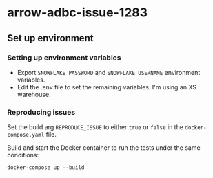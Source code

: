 # arrow-adbc-issue-1283

## Set up environment

### Setting up environment variables
- Export `SNOWFLAKE_PASSWORD` and `SNOWFLAKE_USERNAME` environment variables.
- Edit the .env file to set the remaining variables. I'm using an XS warehouse.

### Reproducing issues

Set the build arg `REPRODUCE_ISSUE` to either `true` or `false` in the `docker-compose.yaml` file.

Build and start the Docker container to run the tests under the same conditions:
```
docker-compose up --build
```